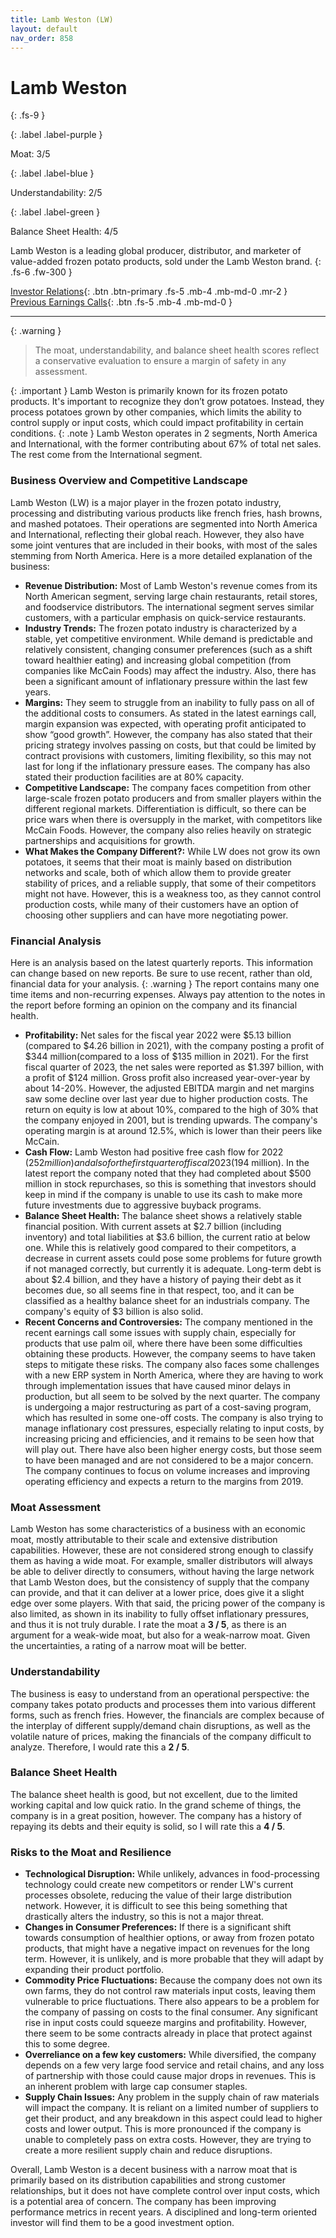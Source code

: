 ```yaml
---
title: Lamb Weston (LW)
layout: default
nav_order: 858
---
```


# Lamb Weston
{: .fs-9 }

{: .label .label-purple }

Moat: 3/5

{: .label .label-blue }

Understandability: 2/5

{: .label .label-green }

Balance Sheet Health: 4/5

Lamb Weston is a leading global producer, distributor, and marketer of value-added frozen potato products, sold under the Lamb Weston brand.
{: .fs-6 .fw-300 }

[Investor Relations](https://www.google.com/search?q=LW+investor+relations){: .btn .btn-primary .fs-5 .mb-4 .mb-md-0 .mr-2 }
[Previous Earnings Calls](https://discountingcashflows.com/company/LW/transcripts/){: .btn .fs-5 .mb-4 .mb-md-0 }

---

{: .warning }
>The moat, understandability, and balance sheet health scores reflect a conservative evaluation to ensure a margin of safety in any assessment.



{: .important }
Lamb Weston is primarily known for its frozen potato products. It's important to recognize they don’t grow potatoes. Instead, they process potatoes grown by other companies, which limits the ability to control supply or input costs, which could impact profitability in certain conditions.
{: .note }
Lamb Weston operates in 2 segments, North America and International, with the former contributing about 67% of total net sales. The rest come from the International segment.

### Business Overview and Competitive Landscape
Lamb Weston (LW) is a major player in the frozen potato industry, processing and distributing various products like french fries, hash browns, and mashed potatoes. Their operations are segmented into North America and International, reflecting their global reach. However, they also have some joint ventures that are included in their books, with most of the sales stemming from North America. Here is a more detailed explanation of the business:

*   **Revenue Distribution:** Most of Lamb Weston's revenue comes from its North American segment, serving large chain restaurants, retail stores, and foodservice distributors. The international segment serves similar customers, with a particular emphasis on quick-service restaurants.
*   **Industry Trends:** The frozen potato industry is characterized by a stable, yet competitive environment. While demand is predictable and relatively consistent, changing consumer preferences (such as a shift toward healthier eating) and increasing global competition (from companies like McCain Foods) may affect the industry. Also, there has been a significant amount of inflationary pressure within the last few years.
*   **Margins:** They seem to struggle from an inability to fully pass on all of the additional costs to consumers. As stated in the latest earnings call, margin expansion was expected, with operating profit anticipated to show “good growth”. However, the company has also stated that their pricing strategy involves passing on costs, but that could be limited by contract provisions with customers, limiting flexibility, so this may not last for long if the inflationary pressure eases. The company has also stated their production facilities are at 80% capacity.
*   **Competitive Landscape:** The company faces competition from other large-scale frozen potato producers and from smaller players within the different regional markets. Differentiation is difficult, so there can be price wars when there is oversupply in the market, with competitors like McCain Foods. However, the company also relies heavily on strategic partnerships and acquisitions for growth.
*   **What Makes the Company Different?:** While LW does not grow its own potatoes, it seems that their moat is mainly based on distribution networks and scale, both of which allow them to provide greater stability of prices, and a reliable supply, that some of their competitors might not have. However, this is a weakness too, as they cannot control production costs, while many of their customers have an option of choosing other suppliers and can have more negotiating power.

### Financial Analysis

Here is an analysis based on the latest quarterly reports. This information can change based on new reports. Be sure to use recent, rather than old, financial data for your analysis.
{: .warning }
The report contains many one time items and non-recurring expenses. Always pay attention to the notes in the report before forming an opinion on the company and its financial health.

*   **Profitability:** Net sales for the fiscal year 2022 were $5.13 billion (compared to $4.26 billion in 2021), with the company posting a profit of $344 million(compared to a loss of $135 million in 2021). For the first fiscal quarter of 2023, the net sales were reported as $1.397 billion, with a profit of $124 million. Gross profit also increased year-over-year by about 14-20%. However, the adjusted EBITDA margin and net margins saw some decline over last year due to higher production costs. The return on equity is low at about 10%, compared to the high of 30% that the company enjoyed in 2001, but is trending upwards. The company's operating margin is at around 12.5%, which is lower than their peers like McCain.
*  **Cash Flow:** Lamb Weston had positive free cash flow for 2022 ($252 million) and also for the first quarter of fiscal 2023 ($194 million). In the latest report the company noted that they had completed about $500 million in stock repurchases, so this is something that investors should keep in mind if the company is unable to use its cash to make more future investments due to aggressive buyback programs.
*   **Balance Sheet Health:** The balance sheet shows a relatively stable financial position. With current assets at $2.7 billion (including inventory) and total liabilities at $3.6 billion, the current ratio at below one. While this is relatively good compared to their competitors, a decrease in current assets could pose some problems for future growth if not managed correctly, but currently it is adequate. Long-term debt is about $2.4 billion, and they have a history of paying their debt as it becomes due, so all seems fine in that respect, too, and it can be classified as a healthy balance sheet for an industrials company. The company's equity of $3 billion is also solid. 
* **Recent Concerns and Controversies:** The company mentioned in the recent earnings call some issues with supply chain, especially for products that use palm oil, where there have been some difficulties obtaining these products. However, the company seems to have taken steps to mitigate these risks. The company also faces some challenges with a new ERP system in North America, where they are having to work through implementation issues that have caused minor delays in production, but all seem to be solved by the next quarter. The company is undergoing a major restructuring as part of a cost-saving program, which has resulted in some one-off costs. The company is also trying to manage inflationary cost pressures, especially relating to input costs, by increasing pricing and efficiencies, and it remains to be seen how that will play out. There have also been higher energy costs, but those seem to have been managed and are not considered to be a major concern. The company continues to focus on volume increases and improving operating efficiency and expects a return to the margins from 2019.

### Moat Assessment
Lamb Weston has some characteristics of a business with an economic moat, mostly attributable to their scale and extensive distribution capabilities. However, these are not considered strong enough to classify them as having a wide moat. For example, smaller distributors will always be able to deliver directly to consumers, without having the large network that Lamb Weston does, but the consistency of supply that the company can provide, and that it can deliver at a lower price, does give it a slight edge over some players. With that said, the pricing power of the company is also limited, as shown in its inability to fully offset inflationary pressures, and thus it is not truly durable. I rate the moat a **3 / 5**, as there is an argument for a weak-wide moat, but also for a weak-narrow moat. Given the uncertainties, a rating of a narrow moat will be better.

### Understandability
The business is easy to understand from an operational perspective: the company takes potato products and processes them into various different forms, such as french fries. However, the financials are complex because of the interplay of different supply/demand chain disruptions, as well as the volatile nature of prices, making the financials of the company difficult to analyze. Therefore, I would rate this a **2 / 5**.

### Balance Sheet Health
The balance sheet health is good, but not excellent, due to the limited working capital and low quick ratio. In the grand scheme of things, the company is in a great position, however. The company has a history of repaying its debts and their equity is solid, so I will rate this a **4 / 5**.

### Risks to the Moat and Resilience
*   **Technological Disruption:** While unlikely, advances in food-processing technology could create new competitors or render LW's current processes obsolete, reducing the value of their large distribution network. However, it is difficult to see this being something that drastically alters the industry, so this is not a major threat.
*   **Changes in Consumer Preferences:** If there is a significant shift towards consumption of healthier options, or away from frozen potato products, that might have a negative impact on revenues for the long term. However, it is unlikely, and is more probable that they will adapt by expanding their product portfolio.
*   **Commodity Price Fluctuations:** Because the company does not own its own farms, they do not control raw materials input costs, leaving them vulnerable to price fluctuations. There also appears to be a problem for the company of passing on costs to the final consumer. Any significant rise in input costs could squeeze margins and profitability. However, there seem to be some contracts already in place that protect against this to some degree.
*   **Overreliance on a few key customers:** While diversified, the company depends on a few very large food service and retail chains, and any loss of partnership with those could cause major drops in revenues. This is an inherent problem with large cap consumer staples.
*   **Supply Chain Issues:** Any problem in the supply chain of raw materials will impact the company. It is reliant on a limited number of suppliers to get their product, and any breakdown in this aspect could lead to higher costs and lower output. This is more pronounced if the company is unable to completely pass on extra costs. However, they are trying to create a more resilient supply chain and reduce disruptions.

Overall, Lamb Weston is a decent business with a narrow moat that is primarily based on its distribution capabilities and strong customer relationships, but it does not have complete control over input costs, which is a potential area of concern. The company has been improving performance metrics in recent years. A disciplined and long-term oriented investor will find them to be a good investment option.